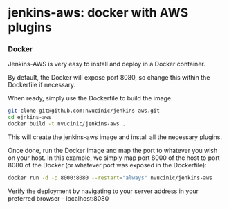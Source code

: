 # jenkins-aws: docker with AWS plugins

### Docker
Jenkins-AWS is very easy to install and deploy in a Docker container.

By default, the Docker will expose port 8080, so change this within the Dockerfile if necessary.

When ready, simply use the Dockerfile to build the image.

```sh
git clone git@github.com:nvucinic/jenkins-aws.git
cd ejnkins-aws
docker build -t nvucinic/jenkins-aws .
```
This will create the jenkins-aws image and install all the necessary plugins.

Once done, run the Docker image and map the port to whatever you wish on your host. In this example, we simply map port 8000 of the host to port 8080 of the Docker (or whatever port was exposed in the Dockerfile):

```sh
docker run -d -p 8000:8080 --restart="always" nvucinic/jenkins-aws
```

Verify the deployment by navigating to your server address in your preferred browser - localhost:8080
